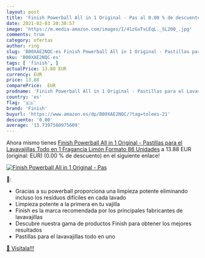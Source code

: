 ```yaml
---
layout: post
title: 'Finish Powerball All in 1 Original - Pas al 0.00 % de descuento'
date: 2021-02-03 20:30:57
image: 'https://m.media-amazon.com/images/I/41zGuTvLEqL._SL200_.jpg'
comments: true
category: ofertas
author: ring
slug: 'B00XAE2NQC-es Finish Powerball All in 1 Original - Pastillas para el...'
sku: 'B00XAE2NQC-es'
tags: [ 'finish', ]
actualPrice: 13.88 EUR
currency: EUR
price: 13.88
comparePrice:  EUR
prodname: 'Finish Powerball All in 1 Original - Pastillas para el Lavavajillas Todo en 1  Fragancia Limón  Formato 86 Unidades'
country: 'es'
flag: '🇪🇸'
brand: 'Finish'
buyurl: 'https://www.amazon.es/dp/B00XAE2NQC/?tag=tolees-21'
descuento: '0.00'
average: '13.7397560975609'
---
```


Ahora mismo tienes [Finish Powerball All in 1 Original - Pastillas para el Lavavajillas Todo en 1  Fragancia Limón  Formato 86 Unidades](https://www.amazon.es/dp/B00XAE2NQC/?tag=tolees-21) a 13.88 EUR (original:  EUR) (0.00 %  de descuento) en el siguiente enlace!

[![Finish Powerball All in 1 Original - Pas](https://m.media-amazon.com/images/I/41zGuTvLEqL._SL200_.jpg)](https://www.amazon.es/dp/B00XAE2NQC/?tag=tolees-21)

🔎:

- Gracias a su powerball proporciona una limpieza potente eliminando incluso los resíduos difíciles en cada lavado
- Limpieza potente a la primera en tu vajilla
- Finish es la marca recomendada por los principales fabricantes de lavavajillas
- Descubre nuestra gama de productos Finish para obtener los mejores resultados
- Pastillas para el lavavajillas todo en uno

[🛒 Visítala!!!](https://www.amazon.es/dp/B00XAE2NQC/?tag=tolees-21)
